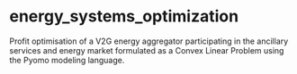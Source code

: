 # energy_systems_optimization
Profit optimisation of a V2G energy aggregator participating in the ancillary services and energy market formulated as a Convex Linear Problem using the Pyomo modeling language.  




